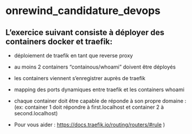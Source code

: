 # onrewind_candidature_devops
## L’exercice suivant consiste à déployer des containers docker et traefik:

* déploiement de traefik en tant que reverse proxy

* au moins 2 containers “containous/whoami” doivent être déployés

* les containers viennent s’enregistrer auprès de traefik

* mapping des ports dynamiques entre traefik et les containers whoami

* chaque container doit être capable de réponde à son propre domaine : 
(ex: container 1 doit répondre à first.localhost et container 2 à second.localhost)

* Pour vous aider : 
 https://docs.traefik.io/routing/routers/#rule )
